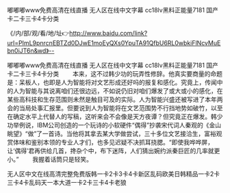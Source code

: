 嘟嘟嘟www免费高清在线直播
无人区在线中文字幕
cc18lv黑料正能量7181
国产卡二卡三卡4卡分类


《/内/部/观/看/地/址👉http://www.baidu.com/link?url=PImL9pnrcnEBTZd0DJwE1moEyQXs0YpuTA91QfbU6RL0wbkiFlNcvMuEbn0iJT6n&wd》--

嘟嘟嘟www免费高清在线直播
无人区在线中文字幕
cc18lv黑料正能量7181
国产卡二卡三卡4卡分类
　　本来，这不过韩少功的玩弄性修辞。他真实要商量的命题是：呆板人，也即是人为智能将对文艺形成还好吗的报复和感化。究竟上，传闻中的人为智能与其说离咱们还很边远，不如说仍旧对咱们爆发了或大或小的感化，在某些高科技和生存范围则未然是触目可及的实际。人为智能兴盛还被写进了本年两会的当局处事汇报里。但要说到人为智能将在文艺范围势不行挡地势如破竹，以至在确定水平上代替人的写稿，这听来会不会像是天方夜谭？但究竟正在爆发。韩少功举例说，IBM公司创造的一个玩诗的小软硬件“偶得”抄袭宋代词人秦观的《金山眺望》“做”了一首诗。当他将其拿去某大学做尝试，三十多位文艺接洽生，富裕观赏体味和鉴别本领的专业人才们，也多见迟疑不决抓耳挠腮。“即使我哗哗屏，让‘偶得’君再供给几首，搀杂个中，布下迷阵，人们猜出婉约派秦巨匠的几率就更小。”
　　我握着话筒只是轻笑。





无人区中文在线高清完整免费版韩一卡2卡3卡4卡新区乱码欧美日韩精品一卡2卡三卡4卡乱码天一本大道一卡2卡三卡4卡老狼
